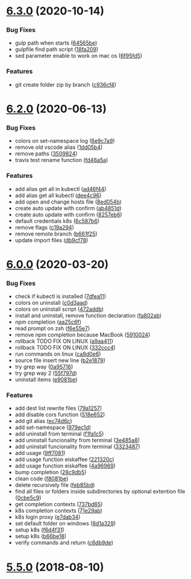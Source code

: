 # [6.3.0](https://github.com/brunomacedo/.eiskaffee/compare/v6.2.0...v6.3.0) (2020-10-14)


### Bug Fixes

* gulp path when starts ([64565be](https://github.com/brunomacedo/.eiskaffee/commit/64565be20c0f2e2a1b8e0a3c02e986a734f73a7d))
* gulpfile find path script ([18fa209](https://github.com/brunomacedo/.eiskaffee/commit/18fa209d84af6effc471c773ec81a73c2be216e6))
* sed parameter enable to work on mac os ([6f95fd5](https://github.com/brunomacedo/.eiskaffee/commit/6f95fd5231a3dee6e5f61ee7eb883223a1f08df3))


### Features

* git create folder zip by branch ([c936cf4](https://github.com/brunomacedo/.eiskaffee/commit/c936cf4f2995f2c0e99d0553d76945eff4c13fbb))



# [6.2.0](https://github.com/brunomacedo/.eiskaffee/compare/v6.0.0...v6.2.0) (2020-06-13)


### Bug Fixes

* colors on set-namespace log ([6e9c7a9](https://github.com/brunomacedo/.eiskaffee/commit/6e9c7a972670351c4bf7ecedfff53c8168c225ea))
* remove old vscode alias ([1dd05b4](https://github.com/brunomacedo/.eiskaffee/commit/1dd05b478446c2c5b138c0bf732078938d0b3d32))
* remove paths ([3509824](https://github.com/brunomacedo/.eiskaffee/commit/350982433f2e4f81441edf6214c2ef5062719356))
* travis test rename function ([fd46a5a](https://github.com/brunomacedo/.eiskaffee/commit/fd46a5abbe34aea64c05a674c43f2dff3e761ade))


### Features

* add alias get all in kubectl ([ad46f44](https://github.com/brunomacedo/.eiskaffee/commit/ad46f443b936149516d5211fded3ca05ce14ca11))
* add alias get all kubectl ([dee4c96](https://github.com/brunomacedo/.eiskaffee/commit/dee4c965435133a8c3ed82f668fc477b1acc8f81))
* add open and change hosts file ([8ed054b](https://github.com/brunomacedo/.eiskaffee/commit/8ed054b2e81192366a90c9c2c6657bc000ae8059))
* create auto update with confirm ([ab4851d](https://github.com/brunomacedo/.eiskaffee/commit/ab4851d0357cd3c08d60bb0f7ddbb744e5d5984e))
* create auto update with confirm ([8257eb6](https://github.com/brunomacedo/.eiskaffee/commit/8257eb60ed8abb051d8b0b095b683738a6be9f2c))
* default credentials k8s ([6c587b6](https://github.com/brunomacedo/.eiskaffee/commit/6c587b60387df4107519ffac3507eb9792c6b020))
* remove flags ([c19a294](https://github.com/brunomacedo/.eiskaffee/commit/c19a294faff4821ad543d8984c689af6f3ebad01))
* remove remote branch ([b661f25](https://github.com/brunomacedo/.eiskaffee/commit/b661f2573e33656afb6d9117dbdaa392ababeab8))
* update import files ([db9cf78](https://github.com/brunomacedo/.eiskaffee/commit/db9cf78bc51b3cd6dbf041d1ef22fe173265705e))



# [6.0.0](https://github.com/brunomacedo/.eiskaffee/compare/v5.5.0...v6.0.0) (2020-03-20)


### Bug Fixes

* check if kubectl is installed ([7dfea11](https://github.com/brunomacedo/.eiskaffee/commit/7dfea1111a686260a3705d2a57f990aa466ccfb4))
* colors on uninstall ([c0d3aad](https://github.com/brunomacedo/.eiskaffee/commit/c0d3aad0fca59b96205ef8b97330ebedd486815b))
* colors on uninstall script ([472addb](https://github.com/brunomacedo/.eiskaffee/commit/472addb043bf4b65e220a56c12c5f13edb82c080))
* install and uninstall, remove function declaration ([fa802ab](https://github.com/brunomacedo/.eiskaffee/commit/fa802abd35e15f4b7ffe3ec40920982f55d2e549))
* npm completion ([aa25c6f](https://github.com/brunomacedo/.eiskaffee/commit/aa25c6f37a4ba75a0aeceab6a248104b974d1fcb))
* read prompt on zsh ([f6e55e7](https://github.com/brunomacedo/.eiskaffee/commit/f6e55e772ab91831f9799ea3fd000b7881fd0bc5))
* remove npm completion because MacBook ([5910024](https://github.com/brunomacedo/.eiskaffee/commit/591002480c03d53d540812c3270584f88db33e86))
* rollback TODO FIX ON LINUX ([a9aa411](https://github.com/brunomacedo/.eiskaffee/commit/a9aa411598d1dc73f181410ee3640057a84a87d1))
* rollback TODO FIX ON LINUX ([332ccc4](https://github.com/brunomacedo/.eiskaffee/commit/332ccc4a305923bb1e24f31ddee2084d58c85ac5))
* run commands on linux ([ca8d0e6](https://github.com/brunomacedo/.eiskaffee/commit/ca8d0e6e3dde0146a7ed81ffb96ce97872f8181e))
* source file insert new line ([b2e1879](https://github.com/brunomacedo/.eiskaffee/commit/b2e187928f08aa06a134684738c816621dcc5476))
* try grep way ([0a95716](https://github.com/brunomacedo/.eiskaffee/commit/0a95716453dbad6ce6b41f04a64face2f31f6ba3))
* try grep way 2 ([55f797d](https://github.com/brunomacedo/.eiskaffee/commit/55f797d222c2ec85a0651a0bcc3810cfc5287032))
* uninstall items ([e9081be](https://github.com/brunomacedo/.eiskaffee/commit/e9081bef7b80634e3f25e1705d0a2afe0d0aef2c))


### Features

* add dest list rewrite files ([79a1257](https://github.com/brunomacedo/.eiskaffee/commit/79a1257ee773b9af9dd7bee657977fd1b9a456d2))
* add disable cors function ([518e652](https://github.com/brunomacedo/.eiskaffee/commit/518e6528d1bdfc8751a4db8ce8dad68e102c9724))
* add git alias ([ec74d6c](https://github.com/brunomacedo/.eiskaffee/commit/ec74d6c4430112347ad4bdd162319c3ca4f87ae2))
* add set-namespace ([979ec1d](https://github.com/brunomacedo/.eiskaffee/commit/979ec1da259280affc8ea5923ff25c10ddcb2d06))
* add uninstall from terminal ([f1fa1c5](https://github.com/brunomacedo/.eiskaffee/commit/f1fa1c5915e520de8ff58eaa8acff6718553e850))
* add uninstall funcionality from terminal ([3e485a8](https://github.com/brunomacedo/.eiskaffee/commit/3e485a88901109dc8030b1d8a014f1af5fa7a2e6))
* add uninstall funcionality from terminal ([3323487](https://github.com/brunomacedo/.eiskaffee/commit/33234875b9fa9940ee8a200bac632b26235479f9))
* add usage ([9ff7081](https://github.com/brunomacedo/.eiskaffee/commit/9ff70812f8b6d34432cca0cb4a07bbe8cb3e69b3))
* add usage function eiskaffee ([221320c](https://github.com/brunomacedo/.eiskaffee/commit/221320c26e528e75fa8e7e2319643894a7beaf4c))
* add usage function eiskaffee ([4a96969](https://github.com/brunomacedo/.eiskaffee/commit/4a96969db976d6a39e2774bfb6f78080681cc613))
* bump completion ([28c9db5](https://github.com/brunomacedo/.eiskaffee/commit/28c9db507efc25054f7f75300b8771faa8b5b781))
* clean code ([f8081be](https://github.com/brunomacedo/.eiskaffee/commit/f8081be1e1646429c58dc12fcd12d8b80b0bda02))
* delete recursively file ([feb85bd](https://github.com/brunomacedo/.eiskaffee/commit/feb85bd8b1218a0d3145133562d63f43af89d7cb))
* find all files or folders inside subdirectories by optional extention file ([0cbe5c9](https://github.com/brunomacedo/.eiskaffee/commit/0cbe5c9cc9acebd0115af7b03e21cdda144ebc33))
* get completion contexts ([737bd65](https://github.com/brunomacedo/.eiskaffee/commit/737bd65c0388370ab9d0cdb74657734d94469827))
* k8s completion contexts ([71e29ab](https://github.com/brunomacedo/.eiskaffee/commit/71e29abf5e4b5a12077fab43be241cf9a790e0fc))
* k8s login proxy ([e7dab34](https://github.com/brunomacedo/.eiskaffee/commit/e7dab3443a6909744d83f02855809b2615422e49))
* set default folder on windows ([8d1a329](https://github.com/brunomacedo/.eiskaffee/commit/8d1a329b5cf8e1d2826d21d3c485cf48e979350b))
* setup k8s ([f6d4f31](https://github.com/brunomacedo/.eiskaffee/commit/f6d4f31637ae9e4a988738fb4d64eab8e1e52d1a))
* setup k8s ([b66be18](https://github.com/brunomacedo/.eiskaffee/commit/b66be181a573fe95cf23e6779c67777c02336fda))
* verify commands and return ([c6db9de](https://github.com/brunomacedo/.eiskaffee/commit/c6db9deba92d34ff190535485a846543b5f4f911))



# [5.5.0](https://github.com/brunomacedo/.eiskaffee/compare/v5.4.3...v5.5.0) (2018-08-10)
